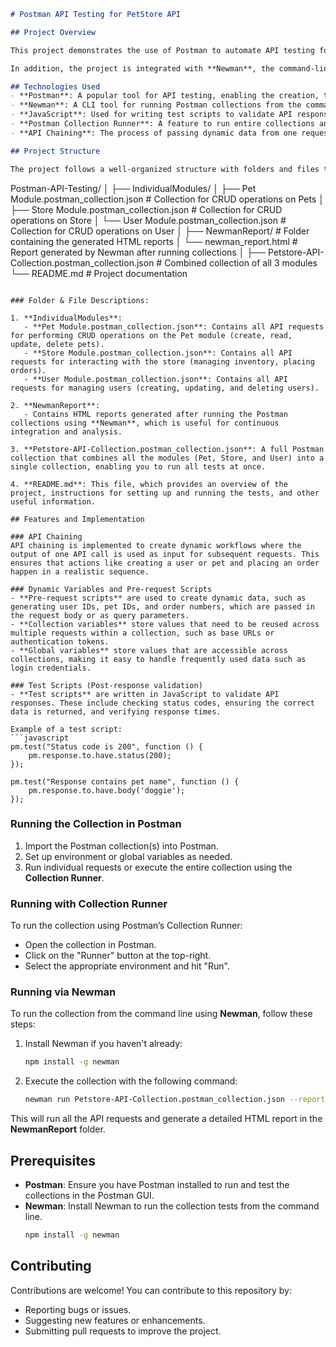 ```markdown
# Postman API Testing for PetStore API

## Project Overview

This project demonstrates the use of Postman to automate API testing for the PetStore API, available at [https://petstore.swagger.io/](https://petstore.swagger.io/). The tests focus on performing CRUD operations on the Pet, Store, and User modules. The project is structured to follow best practices by utilizing Postman features like variables (collection and global), dynamic pre-request scripts, test scripts for response validation, and API chaining. 

In addition, the project is integrated with **Newman**, the command-line tool for Postman, to run collections in an automated environment and generate detailed HTML reports for analysis.

## Technologies Used
- **Postman**: A popular tool for API testing, enabling the creation, testing, and automation of API requests.
- **Newman**: A CLI tool for running Postman collections from the command line, ideal for continuous integration (CI) environments.
- **JavaScript**: Used for writing test scripts to validate API responses and pre-request scripts to generate dynamic data.
- **Postman Collection Runner**: A feature to run entire collections and test APIs in bulk.
- **API Chaining**: The process of passing dynamic data from one request to the next to simulate real-world workflows.

## Project Structure

The project follows a well-organized structure with folders and files that separate different functionalities and modules.

```
Postman-API-Testing/
│
├── IndividualModules/
│   ├── Pet Module.postman_collection.json         # Collection for CRUD operations on Pets
│   ├── Store Module.postman_collection.json       # Collection for CRUD operations on Store
│   └── User Module.postman_collection.json        # Collection for CRUD operations on User
│
├── NewmanReport/                                  # Folder containing the generated HTML reports
│   └── newman_report.html                         # Report generated by Newman after running collections
│
├── Petstore-API-Collection.postman_collection.json # Combined collection of all 3 modules
└── README.md                                       # Project documentation
```

### Folder & File Descriptions:

1. **IndividualModules**:
   - **Pet Module.postman_collection.json**: Contains all API requests for performing CRUD operations on the Pet module (create, read, update, delete pets).
   - **Store Module.postman_collection.json**: Contains all API requests for interacting with the store (managing inventory, placing orders).
   - **User Module.postman_collection.json**: Contains all API requests for managing users (creating, updating, and deleting users).

2. **NewmanReport**:
   - Contains HTML reports generated after running the Postman collections using **Newman**, which is useful for continuous integration and analysis.

3. **Petstore-API-Collection.postman_collection.json**: A full Postman collection that combines all the modules (Pet, Store, and User) into a single collection, enabling you to run all tests at once.

4. **README.md**: This file, which provides an overview of the project, instructions for setting up and running the tests, and other useful information.

## Features and Implementation

### API Chaining
API chaining is implemented to create dynamic workflows where the output of one API call is used as input for subsequent requests. This ensures that actions like creating a user or pet and placing an order happen in a realistic sequence.

### Dynamic Variables and Pre-request Scripts
- **Pre-request scripts** are used to create dynamic data, such as generating user IDs, pet IDs, and order numbers, which are passed in the request body or as query parameters.
- **Collection variables** store values that need to be reused across multiple requests within a collection, such as base URLs or authentication tokens.
- **Global variables** store values that are accessible across collections, making it easy to handle frequently used data such as login credentials.

### Test Scripts (Post-response validation)
- **Test scripts** are written in JavaScript to validate API responses. These include checking status codes, ensuring the correct data is returned, and verifying response times.
  
Example of a test script:
```javascript
pm.test("Status code is 200", function () {
    pm.response.to.have.status(200);
});

pm.test("Response contains pet name", function () {
    pm.response.to.have.body('doggie');
});
```

### Running the Collection in Postman

1. Import the Postman collection(s) into Postman.
2. Set up environment or global variables as needed.
3. Run individual requests or execute the entire collection using the **Collection Runner**.

### Running with Collection Runner
To run the collection using Postman’s Collection Runner:
- Open the collection in Postman.
- Click on the "Runner" button at the top-right.
- Select the appropriate environment and hit "Run".

### Running via Newman
To run the collection from the command line using **Newman**, follow these steps:

1. Install Newman if you haven't already:
   ```bash
   npm install -g newman
   ```
2. Execute the collection with the following command:
   ```bash
   newman run Petstore-API-Collection.postman_collection.json --reporters cli,html --reporter-html-export NewmanReport/newman_report.html
   ```

This will run all the API requests and generate a detailed HTML report in the **NewmanReport** folder.

## Prerequisites

- **Postman**: Ensure you have Postman installed to run and test the collections in the Postman GUI.
- **Newman**: Install Newman to run the collection tests from the command line.
  ```bash
  npm install -g newman
  ```

## Contributing

Contributions are welcome! You can contribute to this repository by:
- Reporting bugs or issues.
- Suggesting new features or enhancements.
- Submitting pull requests to improve the project.
